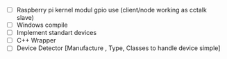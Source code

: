 - [ ] Raspberry pi kernel modul gpio use (client/node working as cctalk slave)
- [ ] Windows compile
- [ ] Implement standart devices
- [ ] C++ Wrapper 
- [ ] Device Detector [Manufacture , Type, Classes to handle device simple] 
